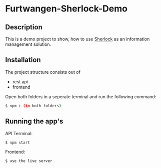 # Furtwangen-Sherlock-Demo

## Description
This is a demo project to show, how to use [Sherlock](https://www.fischer-information.com/produkte-und-leistungen/sherlock.html)
as an information management solution.


## Installation

The project structure consists out of 
- rest api
- frontend

Open both folders in a seperate terminal and run the following command:
```bash
$ npm i (in both folders)
``` 


## Running the app's

API Terminal:
```bash
$ npm start
``` 
Frontend:
```bash
$ use the live server
``` 
